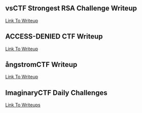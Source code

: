 ## vsCTF Strongest RSA Challenge Writeup

[Link To Writeup](/vsCTF-2022/README.md)

## ACCESS-DENIED CTF Writeup

[Link To Writeup](/accessdenied-2022/README.md)

## ångstromCTF Writeup

[Link To Writeup](/angstromctf-2022/README.md)

## ImaginaryCTF Daily Challenges

[Link To Writeups](/ImaginaryCTF/daily-challenges/README.md)
